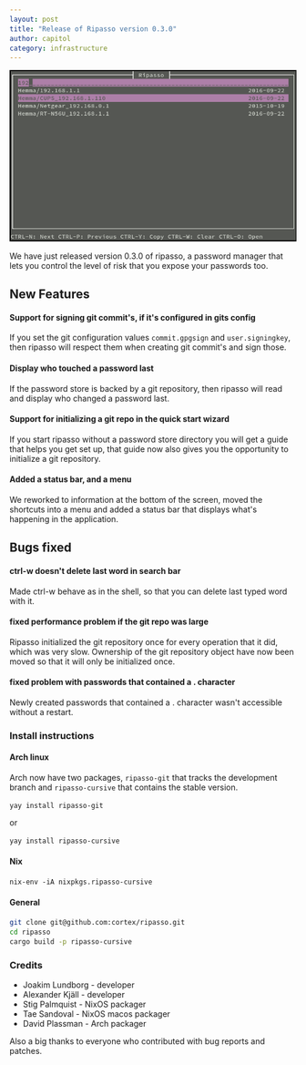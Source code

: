 ```yaml
---
layout: post
title: "Release of Ripasso version 0.3.0"
author: capitol
category: infrastructure
---
```

![ripasso-cursive](/images/ripasso-cursive.png)

We have just released version 0.3.0 of ripasso, a password manager that lets you
control the level of risk that you expose your passwords too.

## New Features

#### Support for signing git commit's, if it's configured in gits config

If you set the git configuration values `commit.gpgsign` and `user.signingkey`, then ripasso
will respect them when creating git commit's and sign those.

#### Display who touched a password last

If the password store is backed by a git repository, then ripasso will read and display who changed
a password last.

#### Support for initializing a git repo in the quick start wizard

If you start ripasso without a password store directory you will get a guide that helps you get
set up, that guide now also gives you the opportunity to initialize a git repository.

#### Added a status bar, and a menu

We reworked to information at the bottom of the screen, moved the shortcuts into a menu and added
a status bar that displays what's happening in the application.

## Bugs fixed

#### ctrl-w doesn't delete last word in search bar

Made ctrl-w behave as in the shell, so that you can delete last typed word with it.

#### fixed performance problem if the git repo was large

Ripasso initialized the git repository once for every operation that it did, which was very slow.
Ownership of the git repository object have now been moved so that it will only be initialized once.

#### fixed problem with passwords that contained a . character

Newly created passwords that contained a . character wasn't accessible without a restart.

### Install instructions

#### Arch linux

Arch now have two packages, `ripasso-git` that tracks the development branch and `ripasso-cursive`
that contains the stable version.

`yay install ripasso-git`

or

`yay install ripasso-cursive`

#### Nix

`nix-env -iA nixpkgs.ripasso-cursive`

#### General

```bash
git clone git@github.com:cortex/ripasso.git
cd ripasso
cargo build -p ripasso-cursive
```

### Credits

 * Joakim Lundborg - developer
 * Alexander Kjäll - developer
 * Stig Palmquist - NixOS packager
 * Tae Sandoval - NixOS macos packager
 * David Plassman - Arch packager

Also a big thanks to everyone who contributed with bug reports and patches.
